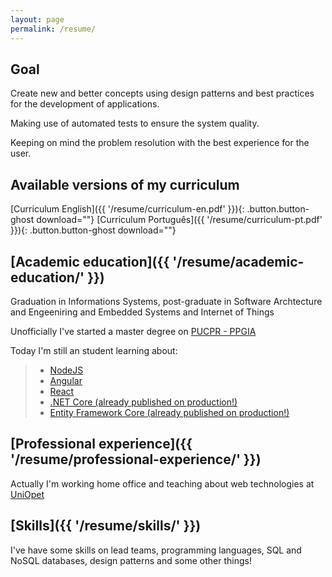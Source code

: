 ```yaml
---
layout: page
permalink: /resume/
---
```


## Goal

Create new and better concepts using design patterns and best practices for the development of applications.

Making use of automated tests to ensure the system quality.

Keeping on mind the problem resolution with the best experience for the user.

## Available versions of my curriculum

[Curriculum English]({{ '/resume/curriculum-en.pdf' }}){: .button.button-ghost download=""}
[Curriculum Português]({{ '/resume/curriculum-pt.pdf' }}){: .button.button-ghost download=""}

## [Academic education]({{ '/resume/academic-education/' }})

Graduation in Informations Systems, post-graduate in Software Archtecture and Engeeniring and Embedded Systems and Internet of Things

Unofficially I've started a master degree on [PUCPR - PPGIA](https://www.ppgia.pucpr.br/pt/)

Today I'm still an student learning about:

> * [NodeJS](https://nodejs.org/en/)
> * [Angular](https://angular.io/)
> * [React](https://reactjs.org/)
> * [.NET Core (already published on production!)](https://docs.microsoft.com/pt-br/dotnet/core/)
> * [Entity Framework Core (already published on production!)](https://docs.microsoft.com/pt-br/ef/core/)


## [Professional experience]({{ '/resume/professional-experience/' }})

Actually I'm working home office and teaching about web technologies at [UniOpet](http://www.opet.com.br/site/)

## [Skills]({{ '/resume/skills/' }})

I've have some skills on lead teams, programming languages, SQL and NoSQL databases, design patterns and some other things!
